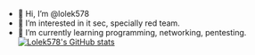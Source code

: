 - 👋 Hi, I’m @lolek578
- 👀 I’m interested in it sec, specially red team.
- 🌱 I’m currently learning programming, networking, pentesting.
[![Lolek578's GitHub stats](https://github-readme-stats.vercel.app/api?username=lolek578&show_icons=true&theme=gradient)](https://github.com/anuraghazra/github-readme-stats)
<!---
lolek578/lolek578 is a ✨ special ✨ repository because its `README.md` (this file) appears on your GitHub profile.
You can click the Preview link to take a look at your changes.
--->

